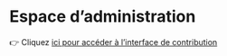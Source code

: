 # Espace d’administration

👉 Cliquez [ici pour accéder à l’interface de contribution](/admin/index.html)
